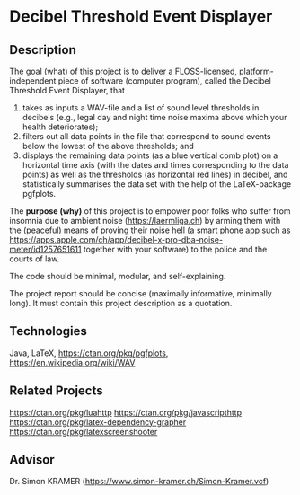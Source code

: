 # Decibel Threshold Event Displayer

## Description

The goal (what) of this project is to deliver a FLOSS-licensed, platform-independent piece of software (computer program), called the Decibel Threshold Event Displayer, that

1. takes as inputs a WAV-file and a list of sound level thresholds in decibels (e.g., legal day and night time noise maxima above which your health deteriorates);
2. filters out all data points in the file that correspond to sound events below the lowest of the above thresholds; and
3. displays the remaining data points (as a blue vertical comb plot) on a horizontal time axis (with the dates and times corresponding to the data points) as well as the thresholds (as horizontal red lines) in decibel, and statistically summarises the data set with the help of the LaTeX-package pgfplots.

The **purpose (why)** of this project is to empower poor folks who suffer from insomnia due to ambient noise (https://laermliga.ch) by arming them with the (peaceful) means of proving their noise hell (a smart phone app such as https://apps.apple.com/ch/app/decibel-x-pro-dba-noise-meter/id1257651611 together with your software) to the police and the courts of law.

The code should be minimal, modular, and self-explaining.

The project report should be concise (maximally informative, minimally long). It must contain this project description as a quotation.

## Technologies

Java, LaTeX, https://ctan.org/pkg/pgfplots, https://en.wikipedia.org/wiki/WAV

## Related Projects

https://ctan.org/pkg/luahttp https://ctan.org/pkg/javascripthttp
https://ctan.org/pkg/latex-dependency-grapher https://ctan.org/pkg/latexscreenshooter

## Advisor

Dr. Simon KRAMER (https://www.simon-kramer.ch/Simon-Kramer.vcf)